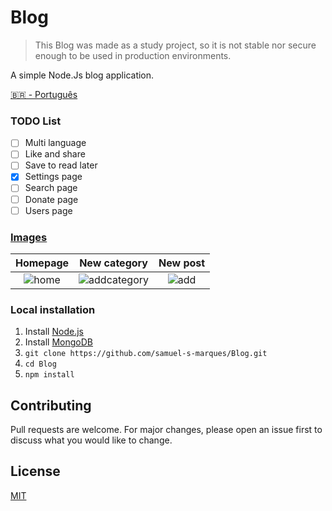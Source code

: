 # Blog
> This Blog was made as a study project, so it is not stable nor secure enough to be used in production environments.

A simple Node.Js blog application.

[🇧🇷 - Português](./README.pt-BR.md)

### TODO List
- [ ] Multi language
- [ ] Like and share
- [ ] Save to read later
- [x] Settings page
- [ ] Search page
- [ ] Donate page
- [ ] Users page

### [Images](https://imgur.com/a/smMON1d)

| Homepage | New category | New post
|:---------------------------------------:|:-----------------------------------:|:-------------------------------:|
| ![home](https://i.imgur.com/QVK8smH.png) | ![addcategory](https://i.imgur.com/Vkt45gG.png) | ![add](https://i.imgur.com/RS0bFwG.png)

### Local installation
1. Install [Node.js](https://nodejs.org/en/)
2. Install [MongoDB](https://www.mongodb.com/)
3. ```git clone https://github.com/samuel-s-marques/Blog.git```
4. ```cd Blog```
5. ```npm install```

## Contributing
Pull requests are welcome. For major changes, please open an issue first to discuss what you would like to change.

## License
[MIT](https://choosealicense.com/licenses/mit/)

